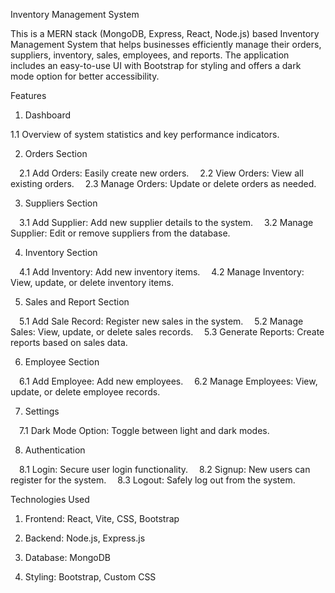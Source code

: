 
 Inventory Management System

This is a MERN stack (MongoDB, Express, React, Node.js) based Inventory Management System that helps businesses efficiently manage their orders, suppliers, inventory, sales, employees, and reports. 
The application includes an easy-to-use UI with Bootstrap for styling and offers a dark mode option for better accessibility. 

Features

1. Dashboard

 1.1 Overview of system statistics and key performance indicators.

2. Orders Section

 2.1 Add Orders: Easily create new orders.
 2.2 View Orders: View all existing orders.
 2.3 Manage Orders: Update or delete orders as needed.

3. Suppliers Section

 3.1 Add Supplier: Add new supplier details to the system.
 3.2 Manage Supplier: Edit or remove suppliers from the database.

4. Inventory Section

 4.1 Add Inventory: Add new inventory items.
 4.2 Manage Inventory: View, update, or delete inventory items.

5. Sales and Report Section

 5.1 Add Sale Record: Register new sales in the system.
 5.2 Manage Sales: View, update, or delete sales records.
 5.3 Generate Reports: Create reports based on sales data.

6. Employee Section

 6.1 Add Employee: Add new employees.
 6.2 Manage Employees: View, update, or delete employee records.

7. Settings

 7.1 Dark Mode Option: Toggle between light and dark modes.

8. Authentication

 8.1 Login: Secure user login functionality.
 8.2 Signup: New users can register for the system.
 8.3 Logout: Safely log out from the system.

Technologies Used

1. Frontend: React, Vite, CSS, Bootstrap

2. Backend: Node.js, Express.js

3. Database: MongoDB

4. Styling: Bootstrap, Custom CSS